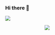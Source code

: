 ### Hi there 👋

![](https://i.pinimg.com/originals/85/27/70/8527706053a4d46fbc1042229f12a06e.gif)

<!--
**Vishallas/Vishallas** is a ✨ _special_ ✨ repository because its `README.md` (this file) appears on your GitHub profile.

Here are some ideas to get you started:

- 🔭 I’m currently working on ...
- 🌱 I’m currently learning ...
- 👯 I’m looking to collaborate on ...
- 🤔 I’m looking for help with ...
- 💬 Ask me about ...
- 📫 How to reach me: ...
- 😄 Pronouns: ...
- ⚡ Fun fact: ...
-->
<div style="display: block;margin-left: auto;margin-right: auto;width: 50%;">
  <img src="https://i.pinimg.com/originals/85/27/70/8527706053a4d46fbc1042229f12a06e.gif" />
</div>

<!--display: block;margin-left: auto;margin-right: auto;width: 50%;-->
